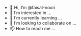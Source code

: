 - 👋 Hi, I’m @faisal-noori
- 👀 I’m interested in ...
- 🌱 I’m currently learning ...
- 💞️ I’m looking to collaborate on ...
- 📫 How to reach me ...

<!---
faisal-noori/faisal-noori is a ✨ special ✨ repository because its `README.md` (this file) appears on your GitHub profile.
You can click the Preview link to take a look at your changes.
--->
